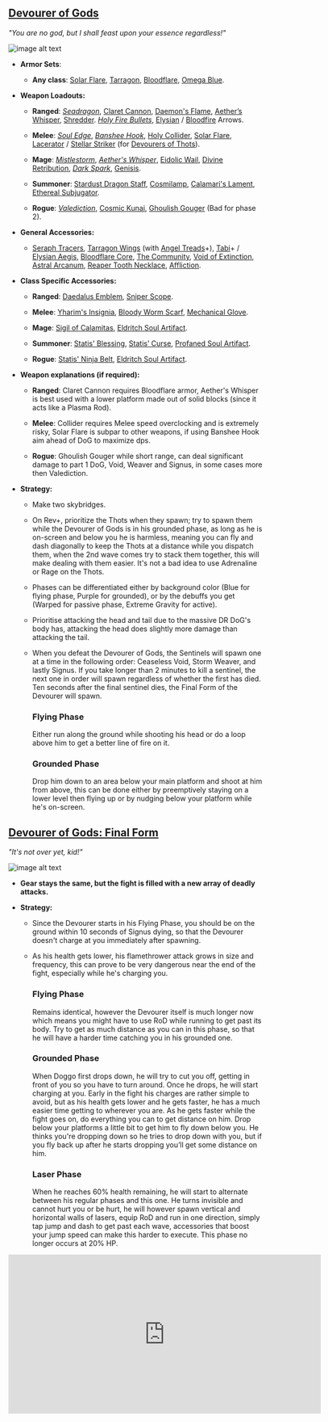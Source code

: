 ## [Devourer of Gods](https://calamitymod.gamepedia.com/The_Devourer_of_Gods)

*"You are no god, but I shall feast upon your essence regardless!"*

![image alt text](../public/BMbpD6rCZ1qoniF20u7H2A_img_75.png)

* **Armor Sets**:

    * **Any class**: [Solar Flare](https://terraria.gamepedia.com/Solar_Flare_armor), [Tarragon](https://calamitymod.gamepedia.com/Tarragon_armor), [Bloodflare](https://calamitymod.gamepedia.com/Bloodflare_armor), [Omega Blue](https://calamitymod.gamepedia.com/Omega_Blue_armor).

* **Weapon Loadouts:**

    * **Ranged**: [*Seadragon*](https://calamitymod.gamepedia.com/Seadragon), [Claret Cannon](https://calamitymod.gamepedia.com/Claret_Cannon), [Daemon's Flame](https://calamitymod.gamepedia.com/Daemon%27s_Flame), [Aether’s Whisper](https://calamitymod.gamepedia.com/Aether%27s_Whisper), [Shredder](https://calamitymod.gamepedia.com/Shredder). [*Holy Fire Bullets*](https://calamitymod.gamepedia.com/Holy_Fire_Bullet), [Elysian](https://calamitymod.gamepedia.com/Elysian_Arrow) / [Bloodfire](https://calamitymod.gamepedia.com/Bloodfire_Arrow) Arrows.

    * **Melee**: [*Soul Edge*](https://calamitymod.gamepedia.com/Soul_Edge), [*Banshee Hook*](https://calamitymod.gamepedia.com/Banshee_Hook), [Holy Collider](https://calamitymod.gamepedia.com/Holy_Collider), [Solar Flare](https://calamitymod.gamepedia.com/Solar_Flare), [Lacerator](https://calamitymod.gamepedia.com/Lacerator) / [Stellar Striker](https://calamitymod.gamepedia.com/Stellar_Striker) (for [Devourers of Thots](https://calamitymod.gamepedia.com/Devourer_of_Thots)).

    * **Mage**: [*Mistlestorm*](https://calamitymod.gamepedia.com/Mistlestorm), [*Aether's Whisper*](https://calamitymod.gamepedia.com/Aether%27s_Whisper), [Eidolic Wail](https://calamitymod.gamepedia.com/Eidolic_Wail), [Divine Retribution](https://calamitymod.gamepedia.com/Divine_Retribution), [*Dark Spark*](https://calamitymod.gamepedia.com/Dark_Spark), [Genisis](https://calamitymod.gamepedia.com/Genisis).

    * **Summoner**: [Stardust Dragon Staff](https://terraria.gamepedia.com/Stardust_Dragon_Staff), [Cosmilamp](https://calamitymod.gamepedia.com/Cosmilamp), [Calamari's Lament](https://calamitymod.gamepedia.com/Calamari%27s_Lament), [Ethereal Subjugator](https://calamitymod.gamepedia.com/Ethereal_Subjugator).

    * **Rogue**: [*Valediction*](https://calamitymod.gamepedia.com/Valediction), [Cosmic Kunai](https://calamitymod.gamepedia.com/Cosmic_Kunai), [Ghoulish Gouger](https://calamitymod.gamepedia.com/Ghoulish_Gouger) (Bad for phase 2).

* **General Accessories:**

    * [Seraph Tracers](https://calamitymod.gamepedia.com/Seraph_Tracers), [Tarragon Wings](https://calamitymod.gamepedia.com/Wings) (with [Angel Treads](https://calamitymod.gamepedia.com/Angel_Treads)+), [Tabi](https://terraria.gamepedia.com/Tabi)+ / [Elysian Aegis](https://calamitymod.gamepedia.com/Elysian_Aegis), [Bloodflare Core](https://calamitymod.gamepedia.com/Bloodflare_Core), [The Community](https://calamitymod.gamepedia.com/The_Community), [Void of Extinction](https://calamitymod.gamepedia.com/Void_of_Extinction), [Astral Arcanum](https://calamitymod.gamepedia.com/Astral_Arcanum), [Reaper Tooth Necklace](https://calamitymod.gamepedia.com/Reaper_Tooth_Necklace), [Affliction](https://calamitymod.gamepedia.com/Affliction).

* **Class Specific Accessories:**

    * **Ranged**: [Daedalus Emblem](https://calamitymod.gamepedia.com/Daedalus_Emblem), [Sniper Scope](https://terraria.gamepedia.com/Sniper_Scope).

    * **Melee**: [Yharim's Insignia](https://calamitymod.gamepedia.com/Yharim%27s_Insignia), [Bloody Worm Scarf](https://calamitymod.gamepedia.com/Bloody_Worm_Scarf), [Mechanical Glove](https://terraria.gamepedia.com/Mechanical_Glove).

    * **Mage**: [Sigil of Calamitas](https://calamitymod.gamepedia.com/Sigil_of_Calamitas), [Eldritch Soul Artifact](https://calamitymod.gamepedia.com/Eldritch_Soul_Artifact).

    * **Summoner**: [Statis' Blessing](https://calamitymod.gamepedia.com/Statis%27_Blessing), [Statis’ Curse](https://calamitymod.gamepedia.com/Statis%27_Curse), [Profaned Soul Artifact](https://calamitymod.gamepedia.com/Profaned_Soul_Artifact).

    * **Rogue**: [Statis' Ninja Belt](https://calamitymod.gamepedia.com/Statis%27_Ninja_Belt), [Eldritch Soul Artifact](https://calamitymod.gamepedia.com/Eldritch_Soul_Artifact).

* **Weapon explanations (if required):**

    * **Ranged**: Claret Cannon requires Bloodflare armor, Aether's Whisper is best used with a lower platform made out of solid blocks (since it acts like a Plasma Rod).

    * **Melee**: Collider requires Melee speed overclocking and is extremely risky, Solar Flare is subpar to other weapons, if using Banshee Hook aim ahead of DoG to maximize dps.
    
    * **Rogue**: Ghoulish Gouger while short range, can deal significant damage to part 1 DoG, Void, Weaver and Signus, in some cases more then Valediction.

* **Strategy:**
   * Make two skybridges.  
   * On Rev+, prioritize the Thots when they spawn; try to spawn them while the Devourer of Gods is in his grounded phase, as long as he is on-screen and below you he is harmless, meaning you can fly and dash diagonally to keep the Thots at a distance while you dispatch them, when the 2nd wave comes try to stack them together, this will make dealing with them easier. It's not a bad idea to use Adrenaline or Rage on the Thots.  
   * Phases can be differentiated either by background color (Blue for flying phase, Purple for grounded), or by the debuffs you get (Warped for passive phase, Extreme Gravity for active).
   * Prioritise attacking the head and tail due to the massive DR DoG's body has, attacking the head does slightly more damage than attacking the tail.
   * When you defeat the Devourer of Gods, the Sentinels will spawn one at a time in the following order: Ceaseless Void, Storm Weaver, and lastly Signus. If you take longer than 2 minutes to kill a sentinel, the next one in order will spawn regardless of whether the first has died. Ten seconds after the final sentinel dies, the Final Form of the Devourer will spawn.

     ### Flying Phase
        Either run along the ground while shooting his head or do a loop above him to get a better line of fire on it. 
    
     ### Grounded Phase
        Drop him down to an area below your main platform and shoot at him from above, this can be done either by preemptively staying on a lower level then flying up or by nudging below your platform while he's on-screen.
    
## [Devourer of Gods: Final Form](https://calamitymod.gamepedia.com/The_Devourer_of_Gods)

*"It's not over yet, kid!"*

![image alt text](../public/BMbpD6rCZ1qoniF20u7H2A_img_76.png)

* **Gear stays the same, but the fight is filled with a new array of deadly attacks.**

* **Strategy:**
   * Since the Devourer starts in his Flying Phase, you should be on the ground within 10 seconds of Signus dying, so that the Devourer doesn't charge at you immediately after spawning.
   * As his health gets lower, his flamethrower attack grows in size and frequency, this can prove to be very dangerous near the end of the fight, especially while he's charging you. 

     ### Flying Phase
     Remains identical, however the Devourer itself is much longer now which means you might have to use RoD while running to get past its body. Try to get as much distance as you can in this phase, so that he will have a harder time catching you in his grounded one.

     ### Grounded Phase
     When Doggo first drops down, he will try to cut you off, getting in front of you so you have to turn around. Once he drops, he will start charging at you. Early in the fight his charges are rather simple to avoid, but as his health gets lower and he gets faster, he has a much easier time getting to wherever you are. As he gets faster while the fight goes on, do everything you can to get distance on him. Drop below your platforms a little bit to get him to fly down below you. He thinks you're dropping down so he tries to drop down with you, but if you fly back up after he starts dropping you’ll get some distance on him.
     
     ### Laser Phase
     When he reaches 60% health remaining, he will start to alternate between his regular phases and this one. He turns invisible and cannot hurt you or be hurt, he will however spawn vertical and horizontal walls of lasers, equip RoD and run in one direction, simply tap jump and dash to get past each wave, accessories that boost your jump speed can make this harder to execute. This phase no longer occurs at 20% HP.


<div align="center"><iframe width="620" height="315" src="https://www.youtube.com/embed/HOtgQ0i19Rw" frameborder="0" allowfullscreen></iframe></div>
